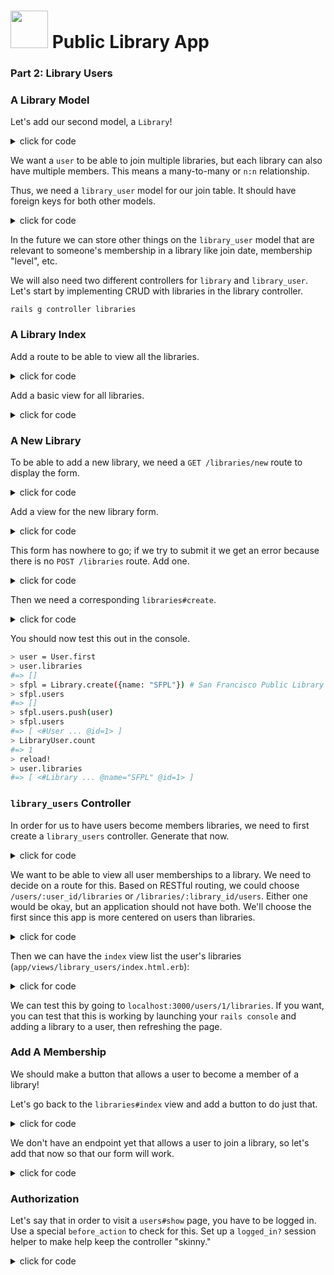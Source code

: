 # <img src="https://cloud.githubusercontent.com/assets/7833470/10899314/63829980-8188-11e5-8cdd-4ded5bcb6e36.png" height="60"> Public Library App

### Part 2: Library Users

### A Library Model

Let's add our second model, a `Library`!

<details><summary>click for code</summary>
```bash
rails g model library name:string floor_count:integer floor_area:integer
```
</details>

We want a `user` to be able to join multiple libraries, but each library can also have multiple members. This means a many-to-many or `n:n` relationship.

Thus, we need a `library_user` model for our join table. It should have foreign keys for both other models.

<details><summary>click for code</summary>
```ruby
rails g model library_user user:belongs_to library:belongs_to
```
</details>

In the future we can store other things on the `library_user` model that are relevant to someone's membership in a library like join date, membership "level", etc.

We will also need two different controllers for `library` and `library_user`.  Let's start by implementing CRUD with libraries in the library controller.

```
rails g controller libraries
```

### A Library Index

Add a route to be able to view all the libraries.

<details><summary>click for code</summary>
```ruby

Rails.application.routes.draw do
  ...
  get '/libraries', to: 'libraries#index'
end
```
</details>

Add a `libraries#index` method to the libraries controller.

<details><summary>click for code</summary>
```ruby

class LibrariesController < ApplicationController

  def index
    @libraries = Library.all
  end

end
```
</details>

Add a basic view for all libraries.

<details><summary>click for code</summary>
```html
<% @libraries.each do |library| %>
  <div>
    <h3><%= library.name %></h3>
  </div>
  <br>
<% end %>
```
</details>

### A New Library

To be able to add a new library, we need a `GET /libraries/new` route to display the form.

<details><summary>click for code</summary>
```ruby

Rails.application.routes.draw do
...
  get '/libraries/new', to: 'libraries#new', as: 'new_library'
end

```
</details>

Add a `libraries#new` controller action.

<details><summary>click for code</summary>
```ruby
class LibrariesController < ApplicationController
...
  def new
    @library = Library.new
  end
end
```
</details>

Add a view for the new library form.

<details><summary>click for code</summary>
```html

<%= form_for @library do |f| %>
  <div>
    <%= f.text_field :name, placeholder: "Name" %>
  </div>
  <div>
    <%= f.number_field :floor_count, placeholder: "Floor Count" %>
  </div>
  <div>
    <%= f.number_field :floor_area, placeholder: "Floor Area" %>
  </div>
  <%= f.submit %>
<% end %>
```
</details>

This form has nowhere to go; if we try to submit it we get an error because there is no `POST /libraries` route.  Add one.

<details><summary>click for code</summary>

```ruby

Rails.application.routes.draw do
...
  post '/libraries', to: 'libraries#create'
end
```
</details>

Then we need a corresponding `libraries#create`.

<details><summary>click for code</summary>
```ruby

class LibrariesController < ApplicationController

  def create
    @library = Library.create(library_params)
    redirect_to libraries_path  # very light on the error handling, for now!
  end

  private

  def library_params   
    params.require(:library).permit(:name, :floor_count, :floor_area)
  end
end
```
</details>

### CRUDing Libraries
We now have the ability to view all libraries  and create new libraries.

**Independent Practice**: Implement `libraries#show` on your own. You will need to create routes, controller actions, and views.

Bonus: We recommend you also try to implement `edit`, `update`, `show`, and `delete`, but these aren't required for our initial setup.

### Associating Users and Libraries
Before we get start letting users become library members,  we need to wire together all of our models to know about these associations. Use the `has_many` `through` pattern to set up the many-to-many association in the models.

<details><summary>click for code</summary>
```ruby
class LibraryUser < ActiveRecord::Base
  belongs_to :user
  belongs_to :library
end
```

```ruby
class User < ActiveRecord::Base
  has_many :library_users, dependent: :destroy
  has_many :libraries, through: :library_users
  # ...
end
```

```ruby
class Library < ActiveRecord::Base
  has_many :library_users, dependent: :destroy
  has_many :users, through: :library_users
end
```
</details>

You should now test this out in the console.

```bash
> user = User.first
> user.libraries
#=> []
> sfpl = Library.create({name: "SFPL"}) # San Francisco Public Library
> sfpl.users
#=> []
> sfpl.users.push(user)
> sfpl.users
#=> [ <#User ... @id=1> ]
> LibraryUser.count
#=> 1
> reload!
> user.libraries
#=> [ <#Library ... @name="SFPL" @id=1> ]
```

### `library_users` Controller

In order for us to have users become members libraries, we need to first create a `library_users` controller. Generate that now.

<details><summary>click for code</summary>
```bash
rails g controller library_users
```
</details>

We want to be able to view all user memberships to a library. We need to decide on a route for this. Based on RESTful routing, we could choose `/users/:user_id/libraries` or `/libraries/:library_id/users`.  Either one would be okay, but an application should not have both.  We'll choose the first since this app is more centered on users than libraries.

<details><summary>click for code</summary>
```ruby

Rails.application.routes.draw do
  ...
  get '/users/:user_id/libraries', to: 'library_users#index', as: 'user_libraries'
end
```
</details>

We also need the corresponding `index` method in the `library_users` controller.

<details><summary>click for code</summary>
```ruby
class LibraryUsersController < ApplicationController

  def index
    @user = User.find(params[:user_id])
    @libraries = @user.libraries # so we type less in the view
  end
end
```
</details>

Then we can have the `index` view list the user's libraries (`app/views/library_users/index.html.erb`):

<details><summary>click for code</summary>
```html

<div><%= @user.first_name %> is a member of the following libraries</div>

<ul>
  <% @libraries.each do |lib| %>   
    <li><%= lib.name %></li>
  <% end %>
</ul>
```
</details>

We can test this by going to `localhost:3000/users/1/libraries`. If you want, you can test that this is working by launching your `rails console` and adding a library to a user, then refreshing the page.


### Add A Membership

We should make a button that allows a user to become a member of a library!

Let's go back to the `libraries#index` view and add a button to do just that.

<details><summary>click for code</summary>
```html

<% @libraries.each do |library| %>
  <div>
    <h3><%= library.name %></h3>
    <% if current_user %>
      <%= button_to "Join", library_users_path(library) %>
    <% end %>
  </div>
  <br>
<% end %>
```
</details>

We don't have an endpoint yet that allows a user to join a library, so let's add that now so that our form will work.


<details><summary>click for code</summary>
```ruby
Rails.application.routes.draw do
  ...
  get '/users/:user_id/libraries', to: 'library_users#index', as: 'user_libraries'
  post '/libraries/:library_id/users', to: 'library_users#create', as: 'library_users'
end

```
</details>

Then, we need to add a `create` action in `LibraryUsersController` that adds the user to the library.

<details><summary>click for code</summary>
```ruby
class LibraryUsersController < ApplicationController

  ...

  def create
    @library = Library.find(params[:library_id])
    @library.users.push(current_user)  # no error handling currently

    redirect_to current_user
  end
end

```
</details>


### Authorization

Let's say that in order to visit a `users#show` page, you have to be logged in. Use a special `before_action` to check for this. Set up a `logged_in?` session helper to make help keep the controller "skinny."

<details><summary>click for code</summary>
```ruby
class UsersController < ApplicationController

  before_action :logged_in?, only: [:show]

  ...

  def show
    @user = User.find(params[:id])
    render :show
  end

end
```

This `before_action` line means there must be a `logged_in?` method somewhere that will be called before the show action is run.  Add a `logged_in?` helper method to the sessions helper to check whether there is a current user.
</details>

What other endpoints should be protected? Should an unauthenticated user be able to CRUD resources? Think about POST, PUT, and DELETE!

### Cleanup

Before moving on to bonuses, take a moment to make your site more user friendly. Link pages together so that a user can navigate more easily from their profile to their list of libraries, and from the library index to an individual library. Consider adding a better menu/navbar to make navigation easier.

### Bonuses

* Can you add books to the application?
    - For starters, just create a `Book` model and the associated views.
* Can you add books to the library?
    - What kind of a relationship is that? Where would foreign keys like `book_id` and `library_id` live in your database tables?
